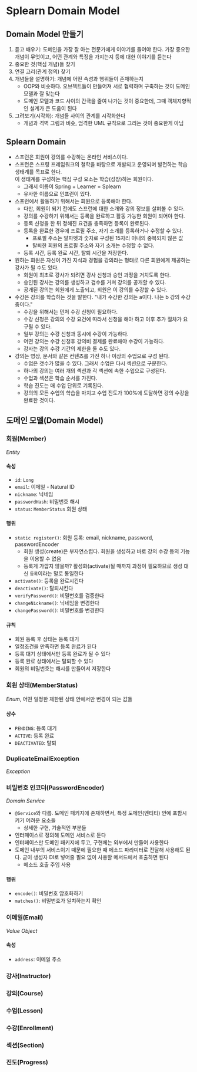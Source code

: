 # Splearn Domain Model

## Domain Model 만들기
1. 듣고 배우기: 도메인을 가장 잘 아는 전문가에게 이야기를 들어야 한다. 가장 중요한 개념이 무엇이고, 어떤 관계와 특징을 가지는지 등에 대한 이야기를 듣는다
2. 중요한 것(핵심 개념)들 찾기
3. 연결 고리(관계 정의) 찾기
4. 개념들을 설명하기: 개념에 어떤 속성과 행위들이 존재하는지
    - OOP와 비슷하다. 오브젝트들이 만들어져 서로 협력하며 구축하는 것이 도메인 모델과 잘 맞는다
    - 도메인 모델과 코드 사이의 간극을 줄여 나가는 것이 중요한데, 그때 객체지향적인 설계가 큰 도움이 된다
5. 그려보기(시각화): 개념들 사이의 관계를 시각화한다
    - 개념과 격벽 그림과 비슷, 엄격한 UML 규칙으로 그리는 것이 중요한게 아님

## Splearn Domain
- 스프런은 회원이 강의를 수강하는 온라인 서비스이다.
- 스프런은 스프링 프레임워크의 철학을 바탕으로 개발되고 운영되며 발전하는 학습 생태계를 목표로 한다.  
  이 생태계를 구성하는 핵심 구성 요소는 학습(성장)하는 회원이다.
    - 그래서 이름이 Spring + Learner = Splearn
    - 유사한 이름으로 인프런이 있다.
- 스프런에서 활동하기 위해서는 회원으로 등록해야 한다.
    - 다만, 회원이 되기 전에도 스프런에 대한 소개와 강의 정보를 살펴볼 수 있다.
    - 강의를 수강하기 위해서는 등록을 완료하고 활동 가능한 회원이 되어야 한다.
    - 등록 신청을 한 뒤 정해진 요건을 충족하면 등록이 완료된다.
    - 등록을 완료한 경우에 프로필 주소, 자기 소개를 등록하거나 수정할 수 있다.
        - 프로필 주소는 알파벳과 숫자로 구성된 15자리 이내의 중복되지 않은 값
        - 탈퇴한 회원의 프로필 주소와 자기 소개는 수정할 수 없다.
    - 등록 시간, 등록 완료 시간, 탈퇴 시간을 저장한다.
- 원하는 회원은 자신이 가진 지식과 경험을 강의라는 형태로 다른 회원에게 제공하는 강사가 될 수도 있다.
    - 회원이 최초로 강사가 되려면 강사 신청과 승인 과정을 거치도록 한다.
    - 승인된 강사는 강의를 생성하고 검수를 거쳐 강의를 공개할 수 있다.
    - 공개된 강의는 회원에게 노출되고, 회원은 이 강의를 수강할 수 있다.
- 수강은 강의를 학습하는 것을 말한다. "내가 수강한 강의는 a이다. 나는 b 강의 수강중이다."
    - 수강을 위해서는 먼저 수강 신청이 필요하다.
    - 수강 신청은 강의의 수강 요건에 따라서 신청을 해야 하고 이후 추가 절차가 요구될 수 있다.
    - 일부 강의는 수강 신청과 동시에 수강이 가능하다.
    - 어떤 강의는 수강 신청후 강의비 결제를 완료해야 수강이 가능하다.
    - 강사는 강의 수강 기간의 제한을 둘 수도 있다.
- 강의는 영상, 문서와 같은 컨텐츠를 가진 하나 이상의 수업으로 구성 된다.
    - 수업은 갯수가 많을 수 있다. 그래서 수업은 다시 섹션으로 구분한다.
    - 하나의 강의는 여러 개의 섹션과 각 섹션에 속한 수업으로 구성된다.
    - 수업과 섹션은 학습 순서를 가진다.
    - 학습 진도는 매 수업 단위로 기록된다.
    - 강의의 모든 수업의 학습을 마치고 수업 진도가 100%에 도달하면 강의 수강을 완료한 것이다.

## 도메인 모델(Domain Model)

### 회원(Member)
_Entity_

#### 속성
- `id`: `Long`
- `email`: 이메일 - Natural ID
- `nickname`: 닉네임
- `passwordHash`: 비밀번호 해시
- `status`: `MemberStatus` 회원 상태

#### 행위
- `static register()`: 회원 등록: email, nickname, password, passwordEncoder
    - 회원 생성(create)은 부자연스럽다. 회원을 생성하고 바로 강의 수강 등의 기능을 이용할 수 없음
    - 등록게 가깝지 않을까? 활성화(activate)될 때까지 과정이 필요하므로 생성 대신 `등록`이라는 말로 통일한다
- `activate()`: 등록을 완료시킨다
- `deactivate()`: 탈퇴시킨다
- `verifyPassword()`: 비밀번호를 검증한다
- `changeNickname()`: 닉네임을 변경한다
- `changePassword()`: 비밀번호를 변경한다

#### 규칙
- 회원 등록 후 상태는 등록 대기
- 일정조건을 만족하면 등록 완료가 된다
- 등록 대기 상태에서만 등록 완료가 될 수 있다
- 등록 완료 상태에서는 탈퇴할 수 있다
- 회원의 비밀번호는 해시를 만들어서 저장한다

### 회원 상태(MemberStatus)
_Enum_, 어떤 일정한 제한된 상태 안에서만 변경이 되는 값들

#### 상수
- `PENDING`: 등록 대기
- `ACTIVE`: 등록 완료
- `DEACTIVATED`: 탈퇴

### DuplicateEmailException
_Exception_


### 비밀번호 인코더(PasswordEncoder)
_Domain Service_
- `@Service`와 다름. 도메인 패키지에 존재하면서, 특정 도메인(엔티티) 안에 포함시키기 어려운 요소들
    - 상세한 구현, 기술적인 부분들
- 인터페이스로 정의해 도메인 서비스로 둔다
- 인터페이스만 도메인 패키지에 두고, 구현체는 외부에서 만들어 사용한다
- 도메인 내부의 서비스이기 때문에 필요한 때 메소드 파라미터로 전달해 사용해도 된다. 굳이 생성자 DI로 넣어줄 필요 없이 사용할 메서드에서 호출하면 된다
    - 메소드 호출 주입 사용

#### 행위
- `encode()`: 비밀번호 암호화하기
- `matches()`: 비밀번호가 일치하는지 확인

### 이메일(Email)
_Value Object_

#### 속성
- `address`: 이메일 주소

### 강사(Instructor)

### 강의(Course)

### 수업(Lesson)

### 수강(Enrollment)

### 섹션(Section)

### 진도(Progress)
